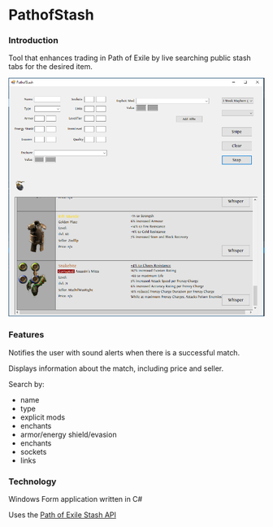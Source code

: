 # PathofStash
### Introduction
Tool that enhances trading in Path of Exile by live searching public stash tabs for the desired item.

![screenshot](/PathofStash/screenshot.png?raw=true "PathofStash")

### Features
Notifies the user with sound alerts when there is a successful match.

Displays information about the match, including price and seller.

Search by:
  - name
  - type
  - explicit mods
  - enchants
  - armor/energy shield/evasion
  - enchants
  - sockets
  - links
  
### Technology
Windows Form application written in C#

Uses the [Path of Exile Stash API](http://pathofexile.gamepedia.com/Public_stash_tab_API)

